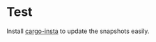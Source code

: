 # Test

Install [cargo-insta](https://crates.io/crates/cargo-insta) to update the snapshots easily.
